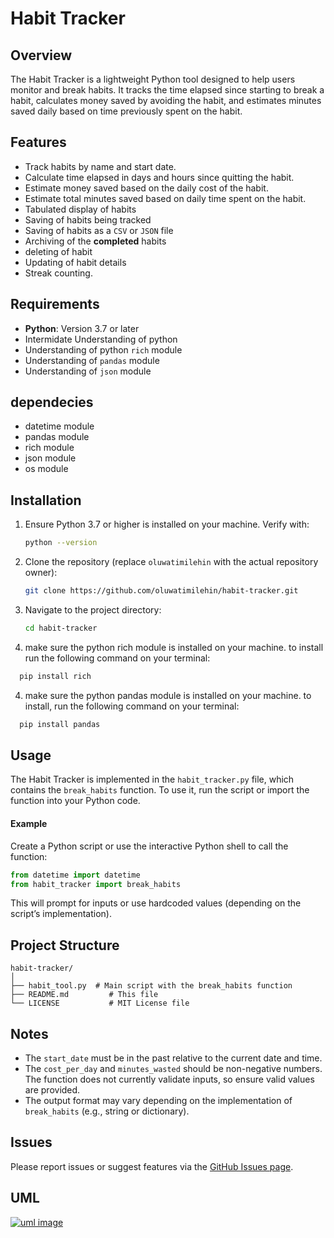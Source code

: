 # Habit Tracker

## Overview
The Habit Tracker is a lightweight Python tool designed to help users monitor and break habits. It tracks the time elapsed since starting to break a habit, calculates money saved by avoiding the habit, and estimates minutes saved daily based on time previously spent on the habit.

## Features
- Track habits by name and start date.
- Calculate time elapsed in days and hours since quitting the habit.
- Estimate money saved based on the daily cost of the habit.
- Estimate total minutes saved based on daily time spent on the habit.
- Tabulated display of habits 
- Saving of habits being tracked
- Saving of habits as a `CSV` or `JSON` file
- Archiving of the **completed** habits
- deleting of habit 
- Updating of habit details
- Streak counting.

## Requirements
- **Python**: Version 3.7 or later
- Intermidate Understanding of python
- Understanding of python `rich` module
- Understanding of `pandas` module
- Understanding of `json` module

## dependecies
- datetime module
- pandas module
- rich module
- json module
- os module

## Installation
1. Ensure Python 3.7 or higher is installed on your machine. Verify with:
   ```bash
   python --version
   ```
2. Clone the repository (replace `oluwatimilehin` with the actual repository owner):
   ```bash
   git clone https://github.com/oluwatimilehin/habit-tracker.git
   ```
3. Navigate to the project directory:
   ```bash
   cd habit-tracker
   ```
4. make sure the python rich module is installed on your machine. to install run the following command on your terminal:
 ```bash
   pip install rich
 ```
 4. make sure the python pandas module is installed on your machine. to install, run the following command on your terminal:
 ```bash
   pip install pandas
 ```
## Usage
The Habit Tracker is implemented in the `habit_tracker.py` file, which contains the `break_habits` function. To use it, run the script or import the function into your Python code.


#### Example
Create a Python script or use the interactive Python shell to call the function:

```python
from datetime import datetime
from habit_tracker import break_habits

```



This will prompt for inputs or use hardcoded values (depending on the script’s implementation).

## Project Structure
```
habit-tracker/
│
├── habit_tool.py  # Main script with the break_habits function
├── README.md         # This file
└── LICENSE           # MIT License file
```

## Notes
- The `start_date` must be in the past relative to the current date and time.
- The `cost_per_day` and `minutes_wasted` should be non-negative numbers. The function does not currently validate inputs, so ensure valid values are provided.
- The output format may vary depending on the implementation of `break_habits` (e.g., string or dictionary).

## Issues

Please report issues or suggest features via the [GitHub Issues page](https://github.com/oluwatimilehin/habit-tracker/issues).


## UML
[![uml image](https://img.plantuml.biz/plantuml/svg/bLNHJjim57sFb7-uucKWqX-eKCKOJ7i02J7sD4tMhNDfFH8xifr2DUtVPpjEuvG4j9UgkUVuNf_Za_ZIMDIshIluXcjXuL4ZVoODF-vkuLhWHcETPtds2UvT7JTau4bfe5TBMc859JKaIv9SaCcpfkF0oKsFtugrHkt04_YJPm2yGcEWH4jMr0GN5rKWx5Uh0Vrjb9n6b9ckDoXBdC6quDinyhSJrEbrMq4mLhVSjfhoh5lKOM77Ywt_poJMjFJ4K0kcCIzZg7b1p0Z9arg9UyCqrIYaa9ibF5KARK1g8LjBXXdSKPa23MbEqZeR6LTrKv7rUD-mLfBs_QA-s6YrqMGCMwCUxT6sPdZUAApIGLmPozmq9sC_jRCND3RPMdJjpac1CD078t6h3qvYcXiUe9-_VEryhGcVMOUSdeqnDwCyGA62PIp4vxRnThDELQnHwKuc9PNa_HgLKFEjs8rhtZzc5UDcvojHsjTMSYjSze8gd-TEtdsqzmgZklFKyDFXmA9N1Ro8qcwN8AGzY_w74Lsxxsxue_fYTh5PkfaZsyv62pztIf9i7eaBlt5n0U_skWv6fQr6rlr7fmVYMF6sGkiI7XWcTjGfqX_kqTjKGFegzT-50fAm5Z2Hr08cOnhQzQbt6rUjhlQESZYRFdOZ2JSkHgaLIQpUDQ9m9rpIQtVGXnWza5UifDcAncLez78i5gluRLawLIuqGavHqiGjeGrPV4CQSZHB6ILcbfLcOPOqTSopvC7Gdf9dG-sZTgDTVqGUNF3CU17CTWfNIuzEjVMam-qqgo_SARFeQCWRL9d4b4jtURgxDy_-0G00)](https://editor.plantuml.com/uml/bLNHJjim57sFb7-uucKWqX-eKCKOJ7i02J7sD4tMhNDfFH8xifr2DUtVPpjEuvG4j9UgkUVuNf_Za_ZIMDIshIluXcjXuL4ZVoODF-vkuLhWHcETPtds2UvT7JTau4bfe5TBMc859JKaIv9SaCcpfkF0oKsFtugrHkt04_YJPm2yGcEWH4jMr0GN5rKWx5Uh0Vrjb9n6b9ckDoXBdC6quDinyhSJrEbrMq4mLhVSjfhoh5lKOM77Ywt_poJMjFJ4K0kcCIzZg7b1p0Z9arg9UyCqrIYaa9ibF5KARK1g8LjBXXdSKPa23MbEqZeR6LTrKv7rUD-mLfBs_QA-s6YrqMGCMwCUxT6sPdZUAApIGLmPozmq9sC_jRCND3RPMdJjpac1CD078t6h3qvYcXiUe9-_VEryhGcVMOUSdeqnDwCyGA62PIp4vxRnThDELQnHwKuc9PNa_HgLKFEjs8rhtZzc5UDcvojHsjTMSYjSze8gd-TEtdsqzmgZklFKyDFXmA9N1Ro8qcwN8AGzY_w74Lsxxsxue_fYTh5PkfaZsyv62pztIf9i7eaBlt5n0U_skWv6fQr6rlr7fmVYMF6sGkiI7XWcTjGfqX_kqTjKGFegzT-50fAm5Z2Hr08cOnhQzQbt6rUjhlQESZYRFdOZ2JSkHgaLIQpUDQ9m9rpIQtVGXnWza5UifDcAncLez78i5gluRLawLIuqGavHqiGjeGrPV4CQSZHB6ILcbfLcOPOqTSopvC7Gdf9dG-sZTgDTVqGUNF3CU17CTWfNIuzEjVMam-qqgo_SARFeQCWRL9d4b4jtURgxDy_-0G00)
